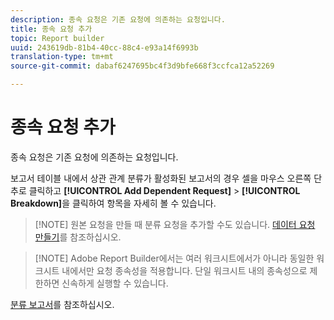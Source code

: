 ```yaml
---
description: 종속 요청은 기존 요청에 의존하는 요청입니다.
title: 종속 요청 추가
topic: Report builder
uuid: 243619db-81b4-40cc-88c4-e93a14f6993b
translation-type: tm+mt
source-git-commit: dabaf6247695bc4f3d9bfe668f3ccfca12a52269

---
```



# 종속 요청 추가

종속 요청은 기존 요청에 의존하는 요청입니다.

보고서 테이블 내에서 상관 관계 분류가 활성화된 보고서의 경우 셀을 마우스 오른쪽 단추로 클릭하고 **[!UICONTROL Add Dependent Request]** > **[!UICONTROL Breakdown]**&#x200B;을 클릭하여 항목을 자세히 볼 수 있습니다.

>[!NOTE] 원본 요청을 만들 때 분류 요청을 추가할 수도 있습니다. [데이터 요청 만들기](/help/analyze/report-builder/data-requests/t-create-a-data-request.md)를 참조하십시오.

>[!NOTE] Adobe Report Builder에서는 여러 워크시트에서가 아니라 동일한 워크시트 내에서만 요청 종속성을 적용합니다. 단일 워크시트 내의 종속성으로 제한하면 신속하게 실행할 수 있습니다.

[분류 보고서](/help/analyze/reports-analytics/reports-customize/breakdowns.md)를 참조하십시오.
